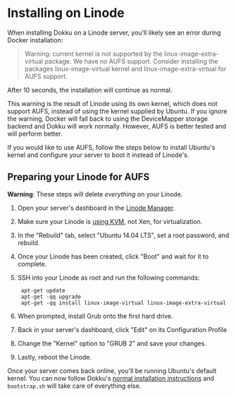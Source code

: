 # Installing on Linode

When installing Dokku on a Linode server, you'll likely see an error during Docker installation:

> Warning: current kernel is not supported by the linux-image-extra-virtual package.  We have no AUFS support.  Consider installing the packages linux-image-virtual kernel and linux-image-extra-virtual for AUFS support.

After 10 seconds, the installation will continue as normal.

This warning is the result of Linode using its own kernel, which does not support AUFS, instead of using the kernel supplied by Ubuntu. If you ignore the warning, Docker will fall back to using the DeviceMapper storage backend and Dokku will work normally. However, AUFS is better tested and will perform better.

If you would like to use AUFS, follow the steps below to install Ubuntu's kernel and configure your server to boot it instead of Linode's.

## Preparing your Linode for AUFS

__Warning__: These steps will delete *everything* on your Linode.

1. Open your server's dashboard in the [Linode Manager](https://manager.linode.com/).

2. Make sure your Linode is [using KVM](https://www.linode.com/docs/platform/kvm#how-to-enable-kvm), not Xen, for virtualization.

3. In the "Rebuild" tab, select "Ubuntu 14.04 LTS", set a root password, and rebuild.

4. Once your Linode has been created, click "Boot" and wait for it to complete.

5. SSH into your Linode as root and run the following commands:

        apt-get update
        apt-get -qq upgrade
        apt-get -qq install linux-image-virtual linux-image-extra-virtual

6. When prompted, install Grub onto the first hard drive.

7. Back in your server's dashboard, click "Edit" on its Configuration Profile

8. Change the "Kernel" option to "GRUB 2" and save your changes.

9. Lastly, reboot the Linode.

Once your server comes back online, you'll be running Ubuntu's default kernel. You can now follow Dokku's [normal installation instructions](http://progrium.viewdocs.io/dokku/installation) and `bootstrap.sh` will take care of everything else.
